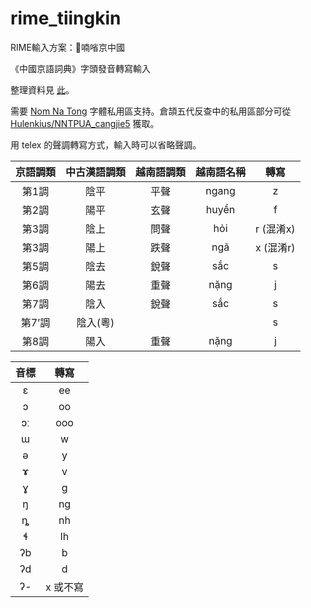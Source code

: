 # rime_tiingkin

RIME輸入方案：𡦂喃㗂京中國

《中國京語詞典》字頭發音轉寫輸入

整理資料見 [此](https://docs.google.com/spreadsheets/d/1P0wrFTcHTZjjni2Vg2GUu8A1kA1zXTjK/edit?usp=sharing&ouid=109317449104739158885&rtpof=true&sd=true)。

需要 [Nom Na Tong](https://github.com/nomfoundation/font) 字體私用區支持。倉頡五代反查中的私用區部分可從 [Hulenkius/NNTPUA_cangjie5](https://github.com/Hulenkius/NNTPUA_cangjie5) 獲取。

用 telex 的聲調轉寫方式，輸入時可以省略聲調。

| 京語調類 | 中古漢語調類 | 越南語調類 | 越南語名稱 | 轉寫 |
| :---: | :---: | :---: | :---: | :---: |
| 第1調 | 陰平 | 平聲 | ngang | z |
| 第2調 | 陽平 | 玄聲 | huyền | f |
| 第3調 | 陰上 | 問聲 | hỏi | r (混淆x) |
| 第3調 | 陽上 | 跌聲 | ngã | x (混淆r) |
| 第5調 | 陰去 | 銳聲 | sắc | s |
| 第6調 | 陽去 | 重聲 | nặng | j |
| 第7調 | 陰入 | 銳聲 | sắc | s |
| 第7’調 | 陰入(粵) |  |  | s |
| 第8調 | 陽入 | 重聲 | nặng | j |

| 音標 | 轉寫 |
| :---: | :---: |
| ɛ | ee |
| ɔ | oo |
| ɔː | ooo |
| ɯ | w |
| ə | y |
| ɤ | v |
| ɣ | ɡ |
| ŋ | ng |
| ȵ | nh |
| ɬ | lh |
| ʔb | b |
| ʔd | d  |
| ʔ- | x 或不寫 |